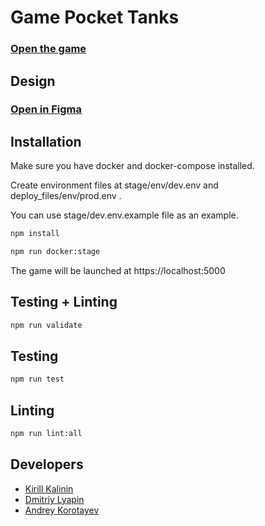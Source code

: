 # Game Pocket Tanks
### [Open the game](https://pocketanks.ru)

## Design
### [Open in Figma](https://www.figma.com/file/VQfJFBznJXtKE6i0qTMfLe/Layout?node-id=0%3A1)

## Installation
Make sure you have docker and docker-compose installed. 

Create environment files at stage/env/dev.env and deploy_files/env/prod.env .

You can use stage/dev.env.example file as an example.
<a name="install"></a>
<a name="installstart"></a>
```sh
npm install
```

```sh
npm run docker:stage
```

The game will be launched at https://localhost:5000

## Testing + Linting
<a name="install"></a>
<a name="installstart"></a>
```sh
npm run validate
```

## Testing
<a name="install"></a>
<a name="installstart"></a>
```sh
npm run test
```


## Linting
<a name="install"></a>
<a name="installstart"></a>
```sh
npm run lint:all
```

## Developers
<a name="developers"></a>

- [Kirill Kalinin](https://github.com/kirill-kalinin)
- [Dmitriy Lyapin](https://github.com/Pelmenya)
- [Andrey Korotayev](https://github.com/a-k-kord)
